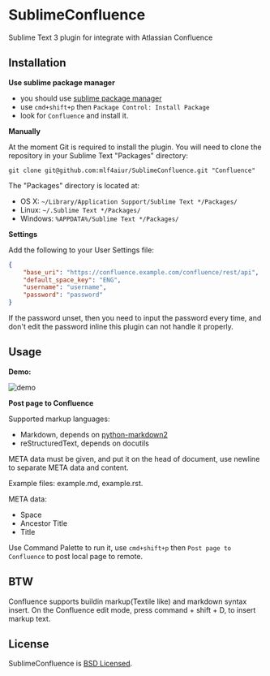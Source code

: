 SublimeConfluence
=================

Sublime Text 3 plugin for integrate with Atlassian Confluence

Installation
------------

**Use sublime package manager**

 - you should use [sublime package manager][1]
 - use `cmd+shift+p` then `Package Control: Install Package`
 - look for `Confluence` and install it.

**Manually**

At the moment Git is required to install the plugin.  You will need
to clone the repository in your Sublime Text "Packages" directory:

`git clone git@github.com:mlf4aiur/SublimeConfluence.git "Confluence"`

The "Packages" directory is located at:

* OS X: `~/Library/Application Support/Sublime Text */Packages/`
* Linux: `~/.Sublime Text */Packages/`
* Windows: `%APPDATA%/Sublime Text */Packages/`

**Settings**

Add the following to your User Settings file:

```json
{
    "base_uri": "https://confluence.example.com/confluence/rest/api",
    "default_space_key": "ENG",
    "username": "username",
    "password": "password"
}
```

If the password unset, then you need to input the password every time, and don't edit the password inline this plugin can not handle it properly.

Usage
-----

**Demo:**

![demo](demo.gif)

**Post page to Confluence**

Supported markup languages:

* Markdown, depends on [python-markdown2][0]
* reStructuredText, depends on docutils

META data must be given, and put it on the head of document, use newline to separate META data and content.

Example files: example.md, example.rst.

META data:

* Space
* Ancestor Title
* Title

Use Command Palette to run it, use `cmd+shift+p` then `Post page to Confluence` to post local page to remote.

BTW
---

Confluence supports buildin markup(Textile like) and markdown syntax insert. On the Confluence edit mode, press command + shift + D, to insert markup text.

License
-------

SublimeConfluence is [BSD Licensed](https://github.com/mlf4aiur/sublimetext-confluence-markup/master/LICENSE).

[0]: https://github.com/trentm/python-markdown2
[1]: https://packagecontrol.io
